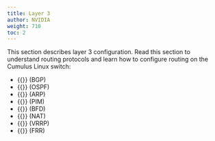 ```yaml
---
title: Layer 3
author: NVIDIA
weight: 710
toc: 2
---
```

This section describes layer 3 configuration. Read this section to understand routing protocols and learn how to configure routing on the Cumulus Linux switch:
- {{<link url="Border-Gateway-Protocol-BGP" text="Border Gateway Protocol">}} (BGP)
- {{<link title="Open Shortest Path First - OSPF" text="Open Shortest Path First">}} (OSPF)
- {{<link url="Address-Resolution-Protocol-ARP" text="Address Resolution Protocol">}} (ARP)
- {{<link url="Protocol-Independent-Multicast-PIM" text="Protocol Independent Multicast">}} (PIM)
- {{<link url="Bidirectional-Forwarding-Detection-BFD" text="Bidirectional Forwarding Detection">}} (BFD)
- {{<link url="Network-Address-Translation-NAT" text="Network Address Translation">}} (NAT)
- {{<link url="Virtual-Router-Redundancy-VRR" text="Virtual Router Redundancy Protocol">}} (VRRP)
- {{<link url="FRRouting" text="FRRouting">}} (FRR)
